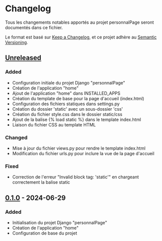 # Changelog

Tous les changements notables apportés au projet personnalPage seront documentés dans ce fichier.

Le format est basé sur [Keep a Changelog](https://keepachangelog.com/en/1.0.0/),
et ce projet adhère au [Semantic Versioning](https://semver.org/spec/v2.0.0.html).

## [Unreleased]

### Added
- Configuration initiale du projet Django "personnalPage"
- Création de l'application "home"
- Ajout de l'application "home" dans INSTALLED_APPS
- Création du template de base pour la page d'accueil (index.html)
- Configuration des fichiers statiques dans settings.py
- Création du dossier 'static' avec un sous-dossier 'css'
- Création du fichier style.css dans le dossier static/css
- Ajout de la balise {% load static %} dans le template index.html
- Liaison du fichier CSS au template HTML

### Changed
- Mise à jour du fichier views.py pour rendre le template index.html
- Modification du fichier urls.py pour inclure la vue de la page d'accueil

### Fixed
- Correction de l'erreur "Invalid block tag: 'static'" en chargeant correctement la balise static

## [0.1.0] - 2024-06-29
### Added
- Initialisation du projet Django "personnalPage"
- Création de l'application "home"
- Configuration de base du projet

[Unreleased]: https://github.com/votre-nom-utilisateur/personnalPage/compare/v0.1.0...HEAD
[0.1.0]: https://github.com/votre-nom-utilisateur/personnalPage/releases/tag/v0.1.0